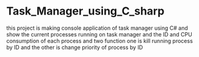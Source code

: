 # Task_Manager_using_C_sharp
this project is making console application of task manager using  C# and show the current processes running  on task manager and the ID and CPU consumption of each process  and two function one is kill running process by ID and the other is change priority of process by ID 
